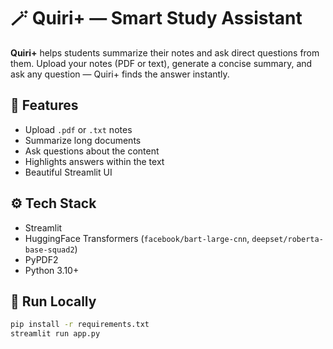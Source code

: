 # 🪄 Quiri+ — Smart Study Assistant

**Quiri+** helps students summarize their notes and ask direct questions from them.
Upload your notes (PDF or text), generate a concise summary, and ask any question — Quiri+ finds the answer instantly.

## 🧠 Features
- Upload `.pdf` or `.txt` notes
- Summarize long documents
- Ask questions about the content
- Highlights answers within the text
- Beautiful Streamlit UI

## ⚙️ Tech Stack
- Streamlit
- HuggingFace Transformers (`facebook/bart-large-cnn`, `deepset/roberta-base-squad2`)
- PyPDF2
- Python 3.10+

## 🚀 Run Locally
```bash
pip install -r requirements.txt
streamlit run app.py
